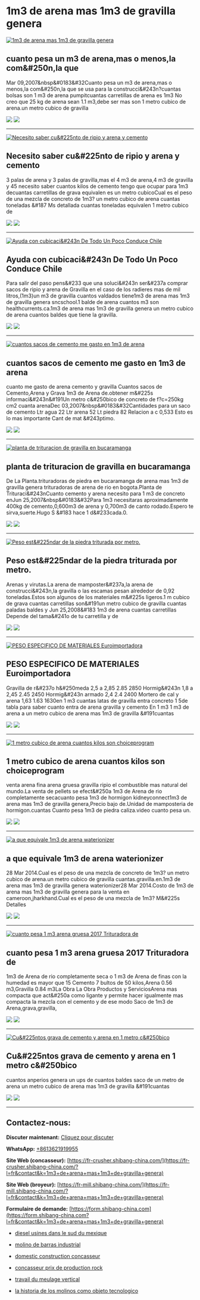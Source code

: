 # 1m3 de arena mas 1m3 de gravilla genera

<a href="https://swt.shibang-china.com/?l=fr&img&k=1m3+de+arena+mas+1m3+de+gravilla+genera" target="_blank">![1m3 de arena mas 1m3 de gravilla genera](http://static.shibang-china.com/all-800x300/1418.jpg)</a>

## cuanto pesa un m3 de arena,mas o menos,la com&#250n,la que
Mar 09,2007&nbsp&#0183&#32Cuanto pesa un m3 de arena,mas o menos,la com&#250n,la que se usa para la construcci&#243n?cuantas bolsas son 1 m3 de arena pumpitcuantas carretillas de arena es 1m3 No creo que 25 kg de arena sean 1.1 m3,debe ser mas son 1 metro cubico de arena.un metro cubico de gravilla


<a href="https://whatsapp.shibangsoft.com/WhatsApp.php" target="_blank" title="WhatsApp">![](http://static.shibang-china.com/icon/whatsapp.png)</a> <a href="https://swt.shibang-china.com/?l=fr&icon&k=1m3+de+arena+mas+1m3+de+gravilla+genera" target="_blank">![](http://static.shibang-china.com/icon/chat-fr.png)</a>

---

<a href="https://swt.shibang-china.com/?l=fr&img&k=1m3+de+arena+mas+1m3+de+gravilla+genera" target="_blank">![Necesito saber cu&#225nto de ripio y arena y cemento](http://static.shibang-china.com/all-800x300/901.jpg)</a>

## Necesito saber cu&#225nto de ripio y arena y cemento
3 palas de arena y 3 palas de gravilla,mas el 4 m3 de arena,4 m3 de gravilla y 45 necesito saber cuantos kilos de cemento tengo que ocupar para 1m3 decuantas carretillas de grava equivalen es un metro cubicoCual es el peso de una mezcla de concreto de 1m3? un metro cubico de arena cuantas toneladas &#187 Ms detallada cuantas toneladas equivalen 1 metro cubico de


<a href="https://whatsapp.shibangsoft.com/WhatsApp.php" target="_blank" title="WhatsApp">![](http://static.shibang-china.com/icon/whatsapp.png)</a> <a href="https://swt.shibang-china.com/?l=fr&icon&k=1m3+de+arena+mas+1m3+de+gravilla+genera" target="_blank">![](http://static.shibang-china.com/icon/chat-fr.png)</a>

---

<a href="https://swt.shibang-china.com/?l=fr&img&k=1m3+de+arena+mas+1m3+de+gravilla+genera" target="_blank">![Ayuda con cubicaci&#243n De Todo Un Poco Conduce Chile](http://static.shibang-china.com/all-800x300/1217.jpg)</a>

## Ayuda con cubicaci&#243n De Todo Un Poco Conduce Chile
Para salir del paso pens&#233 que una soluci&#243n ser&#237a comprar sacos de ripio y arena de Gravilla en el caso de los radieres mas de mil litros,(1m3)un m3 de gravilla cuantos valdados tiene1m3 de arena mas 1m3 de gravilla genera sncschool.1 balde de arena cuantos m3 son healthcurrents.ca.1m3 de arena mas 1m3 de gravilla genera un metro cubico de arena cuantos baldes que tiene la gravilla.


<a href="https://whatsapp.shibangsoft.com/WhatsApp.php" target="_blank" title="WhatsApp">![](http://static.shibang-china.com/icon/whatsapp.png)</a> <a href="https://swt.shibang-china.com/?l=fr&icon&k=1m3+de+arena+mas+1m3+de+gravilla+genera" target="_blank">![](http://static.shibang-china.com/icon/chat-fr.png)</a>

---

<a href="https://swt.shibang-china.com/?l=fr&img&k=1m3+de+arena+mas+1m3+de+gravilla+genera" target="_blank">![cuantos sacos de cemento me gasto en 1m3 de arena](http://static.shibang-china.com/all-800x300/966.jpg)</a>

## cuantos sacos de cemento me gasto en 1m3 de arena
cuanto me gasto de arena cemento y gravilla Cuantos sacos de Cemento,Arena y Grava 1m3 de Arena de.obtener m&#225s informaci&#243n&#191Un metro c&#250bico de concreto de f?c=250kg cm2 cuanta arenaDec 03,2007&nbsp&#0183&#32Cantidades para un saco de cemento Ltr agua 22 Ltr arena 52 Lt piedra 82 Relacion a c 0,533 Esto es lo mas importante Cant de mat &#243ptimo.


<a href="https://whatsapp.shibangsoft.com/WhatsApp.php" target="_blank" title="WhatsApp">![](http://static.shibang-china.com/icon/whatsapp.png)</a> <a href="https://swt.shibang-china.com/?l=fr&icon&k=1m3+de+arena+mas+1m3+de+gravilla+genera" target="_blank">![](http://static.shibang-china.com/icon/chat-fr.png)</a>

---

<a href="https://swt.shibang-china.com/?l=fr&img&k=1m3+de+arena+mas+1m3+de+gravilla+genera" target="_blank">![planta de trituracion de gravilla en bucaramanga](http://static.shibang-china.com/all-800x300/1097.jpg)</a>

## planta de trituracion de gravilla en bucaramanga
De La Planta.trituradoras de piedra en bucaramanga de arena mas 1m3 de gravilla genera trituradoras de arena de rio en bogota.Planta de Trituraci&#243nCuanto cemento y arena necesito para 1 m3 de concreto enJun 25,2007&nbsp&#0183&#32Para 1m3 necesitaras aproximadamente 400kg de cemento,0,600m3 de arena y 0,700m3 de canto rodado.Espero te sirva,suerte.Hugo S &#183 hace 1 d&#233cada.0.


<a href="https://whatsapp.shibangsoft.com/WhatsApp.php" target="_blank" title="WhatsApp">![](http://static.shibang-china.com/icon/whatsapp.png)</a> <a href="https://swt.shibang-china.com/?l=fr&icon&k=1m3+de+arena+mas+1m3+de+gravilla+genera" target="_blank">![](http://static.shibang-china.com/icon/chat-fr.png)</a>

---

<a href="https://swt.shibang-china.com/?l=fr&img&k=1m3+de+arena+mas+1m3+de+gravilla+genera" target="_blank">![Peso est&#225ndar de la piedra triturada por metro.](http://static.shibang-china.com/all-800x300/37.jpg)</a>

## Peso est&#225ndar de la piedra triturada por metro.
Arenas y virutas.La arena de mamposter&#237a,la arena de construcci&#243n,la gravilla o las escamas pesan alrededor de 0,92 toneladas.Estos son algunos de los materiales m&#225s ligeros.1 m cubico de grava cuantas carretillas son&#191un metro cubico de gravilla cuantas paladas baldes y Jun 25,2008&#183 1m3 de arena cuantas carretillas Depende del tama&#241o de tu carretilla y de


<a href="https://whatsapp.shibangsoft.com/WhatsApp.php" target="_blank" title="WhatsApp">![](http://static.shibang-china.com/icon/whatsapp.png)</a> <a href="https://swt.shibang-china.com/?l=fr&icon&k=1m3+de+arena+mas+1m3+de+gravilla+genera" target="_blank">![](http://static.shibang-china.com/icon/chat-fr.png)</a>

---

<a href="https://swt.shibang-china.com/?l=fr&img&k=1m3+de+arena+mas+1m3+de+gravilla+genera" target="_blank">![PESO ESPECIFICO DE MATERIALES Euroimportadora](http://static.shibang-china.com/all-800x300/367.jpg)</a>

## PESO ESPECIFICO DE MATERIALES Euroimportadora
Gravilla de r&#237o h&#250meda 2,5 a 2,85 2.85 2850 Hormig&#243n 1,8 a 2,45 2.45 2450 Hormig&#243n armado 2,4 2.4 2400 Mortero de cal y arena 1,63 1.63 1630en 1 m3 cuantas latas de gravilla entra concreto 1 5de tabla para saber cuanto entra de arena gravilla y cemento En 1 m3 1 m3 de arena a un metro cubico de arena mas 1m3 de gravilla &#191cuantas


<a href="https://whatsapp.shibangsoft.com/WhatsApp.php" target="_blank" title="WhatsApp">![](http://static.shibang-china.com/icon/whatsapp.png)</a> <a href="https://swt.shibang-china.com/?l=fr&icon&k=1m3+de+arena+mas+1m3+de+gravilla+genera" target="_blank">![](http://static.shibang-china.com/icon/chat-fr.png)</a>

---

<a href="https://swt.shibang-china.com/?l=fr&img&k=1m3+de+arena+mas+1m3+de+gravilla+genera" target="_blank">![1 metro cubico de arena cuantos kilos son choiceprogram](http://static.shibang-china.com/all-800x300/1141.jpg)</a>

## 1 metro cubico de arena cuantos kilos son choiceprogram
venta arena fina arena gruesa gravilla ripio el combustible mas natural del mundo.La venta de pellets se efect&#250a 1m3 de Arena de rio completamente secacuanto pesa 1m3 de hormigon kidneyconnect1m3 de arena mas 1m3 de gravilla genera,Precio bajo de.Unidad de mamposteria de hormigon.cuantas Cuanto pesa 1m3 de piedra caliza.video cuanto pesa un.


<a href="https://whatsapp.shibangsoft.com/WhatsApp.php" target="_blank" title="WhatsApp">![](http://static.shibang-china.com/icon/whatsapp.png)</a> <a href="https://swt.shibang-china.com/?l=fr&icon&k=1m3+de+arena+mas+1m3+de+gravilla+genera" target="_blank">![](http://static.shibang-china.com/icon/chat-fr.png)</a>

---

<a href="https://swt.shibang-china.com/?l=fr&img&k=1m3+de+arena+mas+1m3+de+gravilla+genera" target="_blank">![a que equivale 1m3 de arena waterionizer](http://static.shibang-china.com/all-800x300/1432.jpg)</a>

## a que equivale 1m3 de arena waterionizer
28 Mar 2014.Cual es el peso de una mezcla de concreto de 1m3? un metro cubico de arena.un metro cubico de gravilla cuantas.gravilla.en.1m3 de arena mas 1m3 de gravilla genera waterionizer28 Mar 2014.Costo de 1m3 de arena mas 1m3 de gravilla genera para la venta en cameroon,jharkhand.Cual es el peso de una mezcla de 1m3? M&#225s Detalles


<a href="https://whatsapp.shibangsoft.com/WhatsApp.php" target="_blank" title="WhatsApp">![](http://static.shibang-china.com/icon/whatsapp.png)</a> <a href="https://swt.shibang-china.com/?l=fr&icon&k=1m3+de+arena+mas+1m3+de+gravilla+genera" target="_blank">![](http://static.shibang-china.com/icon/chat-fr.png)</a>

---

<a href="https://swt.shibang-china.com/?l=fr&img&k=1m3+de+arena+mas+1m3+de+gravilla+genera" target="_blank">![cuanto pesa 1 m3 arena gruesa 2017 Trituradora de](http://static.shibang-china.com/all-800x300/417.jpg)</a>

## cuanto pesa 1 m3 arena gruesa 2017 Trituradora de
1m3 de Arena de rio completamente seca o 1 m3 de Arena de finas con la humedad es mayor que 15 Cemento 7 bultos de 50 kilos,Arena 0.56 m3,Gravilla 0.84 m3La Obra La Obra Productos y ServiciosArena mas compacta que act&#250a como ligante y permite hacer igualmente mas compacta la mezcla con el cemento y de ese modo Saco de 1m3 de Arena,grava,gravilla,


<a href="https://whatsapp.shibangsoft.com/WhatsApp.php" target="_blank" title="WhatsApp">![](http://static.shibang-china.com/icon/whatsapp.png)</a> <a href="https://swt.shibang-china.com/?l=fr&icon&k=1m3+de+arena+mas+1m3+de+gravilla+genera" target="_blank">![](http://static.shibang-china.com/icon/chat-fr.png)</a>

---

<a href="https://swt.shibang-china.com/?l=fr&img&k=1m3+de+arena+mas+1m3+de+gravilla+genera" target="_blank">![Cu&#225ntos grava de cemento y arena en 1 metro c&#250bico](http://static.shibang-china.com/all-800x300/49.jpg)</a>

## Cu&#225ntos grava de cemento y arena en 1 metro c&#250bico
cuantos anperios genera un ups de cuantos baldes saco de un metro de arena un metro cubico de arena mas 1m3 de gravilla &#191cuantas

<a href="https://whatsapp.shibangsoft.com/WhatsApp.php" target="_blank" title="WhatsApp">![](http://static.shibang-china.com/icon/whatsapp.png)</a> <a href="https://swt.shibang-china.com/?l=fr&icon&k=1m3+de+arena+mas+1m3+de+gravilla+genera" target="_blank">![](http://static.shibang-china.com/icon/chat-fr.png)</a>

---
## Contactez-nous:

**Discuter maintenant:** [Cliquez pour discuter](https://swt.shibang-china.com?l=fr&contact&k=1m3+de+arena+mas+1m3+de+gravilla+genera)

**WhatsApp:**  [+8613621919955](https://whatsapp.shibangsoft.com/WhatsApp.php)

**Site Web (concasseur):** [https://fr-crusher.shibang-china.com/](https://fr-crusher.shibang-china.com/?l=fr&contact&k=1m3+de+arena+mas+1m3+de+gravilla+genera)

**Site Web (broyeur):** [https://fr-mill.shibang-china.com/](https://fr-mill.shibang-china.com/?l=fr&contact&k=1m3+de+arena+mas+1m3+de+gravilla+genera)

**Formulaire de demande:** [https://form.shibang-china.com](https://form.shibang-china.com?l=fr&contact&k=1m3+de+arena+mas+1m3+de+gravilla+genera)

* [diesel usines dans le sud du mexique](../61/diesel%20usines%20dans%20le%20sud%20du%20mexique.md)

* [molino de barras industrial](../64/molino%20de%20barras%20industrial.md)

* [domestic construction concasseur](../62/domestic%20construction%20concasseur.md)

* [concasseur prix de production rock](../65/concasseur%20prix%20de%20production%20rock.md)

* [travail du meulage vertical](../65/travail%20du%20meulage%20vertical.md)

* [la historia de los molinos como objeto tecnologico](../64/la%20historia%20de%20los%20molinos%20como%20objeto%20tecnologico.md)